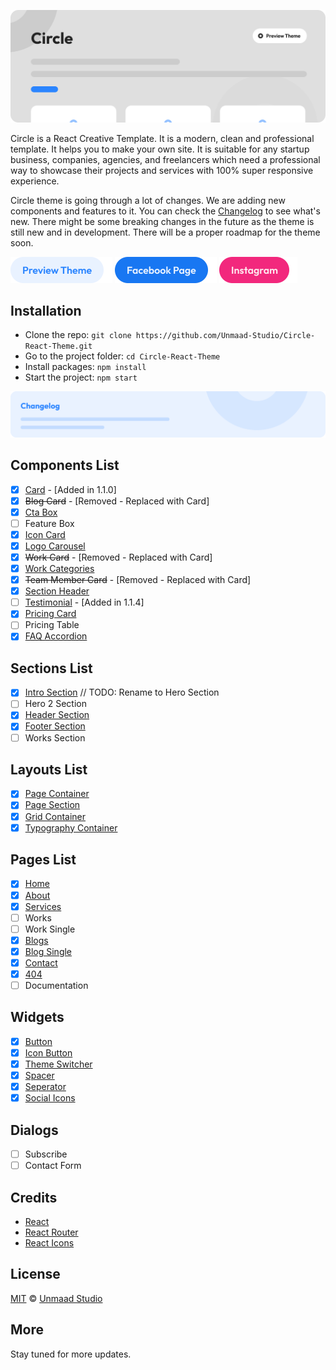 [![View Demo Button](./src/assets/preview/Git-Cover.png)](https://circle-theme-app-unjsb.ondigitalocean.app/)

Circle is a React Creative Template. It is a modern, clean and professional template. It helps you to make your own site. It is suitable for any startup business, companies, agencies, and freelancers which need a professional way to showcase their projects and services with 100% super responsive experience.

Circle theme is going through a lot of changes. We are adding new components and features to it. You can check the [Changelog](./CHANGELOG.md) to see what's new. There might be some breaking changes in the future as the theme is still new and in development. There will be a proper roadmap for the theme soon.

[<img src="./src/assets/preview/preview-button.png" width="163" height="42" />](https://circle-theme-app-unjsb.ondigitalocean.app/)
[<img src="./src/assets/preview/facebook-button.png" width="163" height="42" />](https://www.facebook.com/unmaad.studio)
[<img src="./src/assets/preview/insta-button.png" width="125" height="42" />](https://www.instagram.com/unmaad.studio/)

## Installation

- Clone the repo: `git clone https://github.com/Unmaad-Studio/Circle-React-Theme.git`
- Go to the project folder: `cd Circle-React-Theme`
- Install packages: `npm install`
- Start the project: `npm start`

[![Change log](./src/assets/preview/changelog.png)](./CHANGELOG.md)

## Components List

- [x] [Card](./src/components/Card/) - [Added in 1.1.0]
- [x] ~~Blog Card~~ - [Removed - Replaced with Card]
- [x] [Cta Box](./src/components/CtaBox/)
- [ ] Feature Box
- [x] [Icon Card](./src/components/IconCard/)
- [x] [Logo Carousel](./src/components/LogoCarousel/)
- [x] ~~Work Card~~ - [Removed - Replaced with Card]
- [x] [Work Categories](./src/components/WorkCategories/)
- [x] ~~Team Member Card~~ - [Removed - Replaced with Card]
- [x] [Section Header](./src/components/SectionHeader/)
- [ ] [Testimonial](./src/components/Testimonial/) - [Added in 1.1.4]
- [x] [Pricing Card](./src/components/PricingCard/)
- [ ] Pricing Table
- [x] [FAQ Accordion](./src/components/FaqAccordion/)

## Sections List

- [x] [Intro Section](./src/sections/IntroSection/) // TODO: Rename to Hero Section
- [ ] Hero 2 Section
- [x] [Header Section](./src/sections/HeaderSection/)
- [x] [Footer Section](./src/sections/FooterSection/)
- [ ] Works Section

## Layouts List

- [x] [Page Container](./src/layouts/PageContainer.tsx)
- [x] [Page Section](./src/layouts/PageSection.tsx)
- [x] [Grid Container](./src/layouts/GridContainer.tsx)
- [x] [Typography Container](./src/layouts/TypographyContainer.tsx)

## Pages List

- [x] [Home](./src/pages/HomePage/)
- [x] [About](./src/pages/AboutPage/)
- [x] [Services](./src/pages/ServicesPage/)
- [ ] Works
- [ ] Work Single
- [x] [Blogs](./src/pages/BlogsPage/)
- [x] [Blog Single](./src/pages/BlogSinglePage/)
- [x] [Contact](./src/pages/ContactPage/)
- [x] [404](./src/pages/NotFoundPage/)
- [ ] Documentation

## Widgets

- [x] [Button](./src/widgets/Button/)
- [x] [Icon Button](./src/widgets/IconButton/)
- [x] [Theme Switcher](./src/widgets/ThemeSwitcher/)
- [x] [Spacer](./src/widgets/Spacer/)
- [x] [Seperator](./src/widgets/Seperator/)
- [x] [Social Icons](./src/widgets/SocialMeidaRow/)

## Dialogs

- [ ] Subscribe
- [ ] Contact Form

## Credits

- [React](https://reactjs.org/)
- [React Router](https://reacttraining.com/react-router/)
- [React Icons](https://react-icons.netlify.com/#/)

## License

[MIT](./LICENSE) © [Unmaad Studio](https://unmaad.studio)

## More

Stay tuned for more updates.
